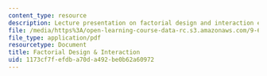 ```yaml
---
content_type: resource
description: Lecture presentation on factorial design and interaction effects.
file: /media/https%3A/open-learning-course-data-rc.s3.amazonaws.com/9-63-laboratory-in-visual-cognition-fall-2009/1173cf7fefdba70da492be0b62a60972_MIT9_63F09_lec05.pdf
file_type: application/pdf
resourcetype: Document
title: Factorial Design & Interaction
uid: 1173cf7f-efdb-a70d-a492-be0b62a60972
---
```

